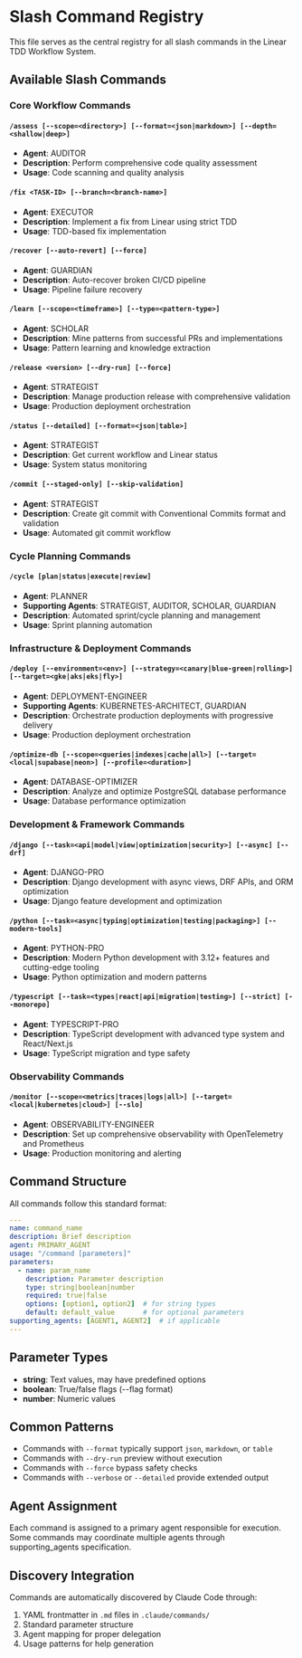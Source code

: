 # Slash Command Registry

This file serves as the central registry for all slash commands in the Linear TDD Workflow System.

## Available Slash Commands

### Core Workflow Commands

#### `/assess [--scope=<directory>] [--format=<json|markdown>] [--depth=<shallow|deep>]`
- **Agent**: AUDITOR
- **Description**: Perform comprehensive code quality assessment
- **Usage**: Code scanning and quality analysis

#### `/fix <TASK-ID> [--branch=<branch-name>]`
- **Agent**: EXECUTOR
- **Description**: Implement a fix from Linear using strict TDD
- **Usage**: TDD-based fix implementation

#### `/recover [--auto-revert] [--force]`
- **Agent**: GUARDIAN
- **Description**: Auto-recover broken CI/CD pipeline
- **Usage**: Pipeline failure recovery

#### `/learn [--scope=<timeframe>] [--type=<pattern-type>]`
- **Agent**: SCHOLAR
- **Description**: Mine patterns from successful PRs and implementations
- **Usage**: Pattern learning and knowledge extraction

#### `/release <version> [--dry-run] [--force]`
- **Agent**: STRATEGIST
- **Description**: Manage production release with comprehensive validation
- **Usage**: Production deployment orchestration

#### `/status [--detailed] [--format=<json|table>]`
- **Agent**: STRATEGIST
- **Description**: Get current workflow and Linear status
- **Usage**: System status monitoring

#### `/commit [--staged-only] [--skip-validation]`
- **Agent**: STRATEGIST
- **Description**: Create git commit with Conventional Commits format and validation
- **Usage**: Automated git commit workflow

### Cycle Planning Commands

#### `/cycle [plan|status|execute|review]`
- **Agent**: PLANNER
- **Supporting Agents**: STRATEGIST, AUDITOR, SCHOLAR, GUARDIAN
- **Description**: Automated sprint/cycle planning and management
- **Usage**: Sprint planning automation

### Infrastructure & Deployment Commands

#### `/deploy [--environment=<env>] [--strategy=<canary|blue-green|rolling>] [--target=<gke|aks|eks|fly>]`
- **Agent**: DEPLOYMENT-ENGINEER
- **Supporting Agents**: KUBERNETES-ARCHITECT, GUARDIAN
- **Description**: Orchestrate production deployments with progressive delivery
- **Usage**: Production deployment orchestration

#### `/optimize-db [--scope=<queries|indexes|cache|all>] [--target=<local|supabase|neon>] [--profile=<duration>]`
- **Agent**: DATABASE-OPTIMIZER
- **Description**: Analyze and optimize PostgreSQL database performance
- **Usage**: Database performance optimization

### Development & Framework Commands

#### `/django [--task=<api|model|view|optimization|security>] [--async] [--drf]`
- **Agent**: DJANGO-PRO
- **Description**: Django development with async views, DRF APIs, and ORM optimization
- **Usage**: Django feature development and optimization

#### `/python [--task=<async|typing|optimization|testing|packaging>] [--modern-tools]`
- **Agent**: PYTHON-PRO
- **Description**: Modern Python development with 3.12+ features and cutting-edge tooling
- **Usage**: Python optimization and modern patterns

#### `/typescript [--task=<types|react|api|migration|testing>] [--strict] [--monorepo]`
- **Agent**: TYPESCRIPT-PRO
- **Description**: TypeScript development with advanced type system and React/Next.js
- **Usage**: TypeScript migration and type safety

### Observability Commands

#### `/monitor [--scope=<metrics|traces|logs|all>] [--target=<local|kubernetes|cloud>] [--slo]`
- **Agent**: OBSERVABILITY-ENGINEER
- **Description**: Set up comprehensive observability with OpenTelemetry and Prometheus
- **Usage**: Production monitoring and alerting

## Command Structure

All commands follow this standard format:

```yaml
---
name: command_name
description: Brief description
agent: PRIMARY_AGENT
usage: "/command [parameters]"
parameters:
  - name: param_name
    description: Parameter description
    type: string|boolean|number
    required: true|false
    options: [option1, option2]  # for string types
    default: default_value       # for optional parameters
supporting_agents: [AGENT1, AGENT2]  # if applicable
---
```

## Parameter Types

- **string**: Text values, may have predefined options
- **boolean**: True/false flags (--flag format)
- **number**: Numeric values

## Common Patterns

- Commands with `--format` typically support `json`, `markdown`, or `table`
- Commands with `--dry-run` preview without execution
- Commands with `--force` bypass safety checks
- Commands with `--verbose` or `--detailed` provide extended output

## Agent Assignment

Each command is assigned to a primary agent responsible for execution. Some commands may coordinate multiple agents through supporting_agents specification.

## Discovery Integration

Commands are automatically discovered by Claude Code through:
1. YAML frontmatter in `.md` files in `.claude/commands/`
2. Standard parameter structure
3. Agent mapping for proper delegation
4. Usage patterns for help generation